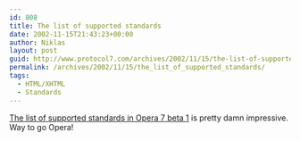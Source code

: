 ```yaml
---
id: 808
title: The list of supported standards
date: 2002-11-15T21:43:23+00:00
author: Niklas
layout: post
guid: http://www.protocol7.com/archives/2002/11/15/the-list-of-supported-standards/
permalink: /archives/2002/11/15/the_list_of_supported_standards/
tags:
  - HTML/XHTML
  - Standards
---
```

<div class='microid-0eaaa6d383be6f3fee143eb3e320d64e2e166763'>
  <p>
    <a href="http://www.opera.com/docs/specs/opera07/">The list of supported standards in Opera 7 beta 1</a> is pretty damn impressive. Way to go Opera!
  </p>
</div>